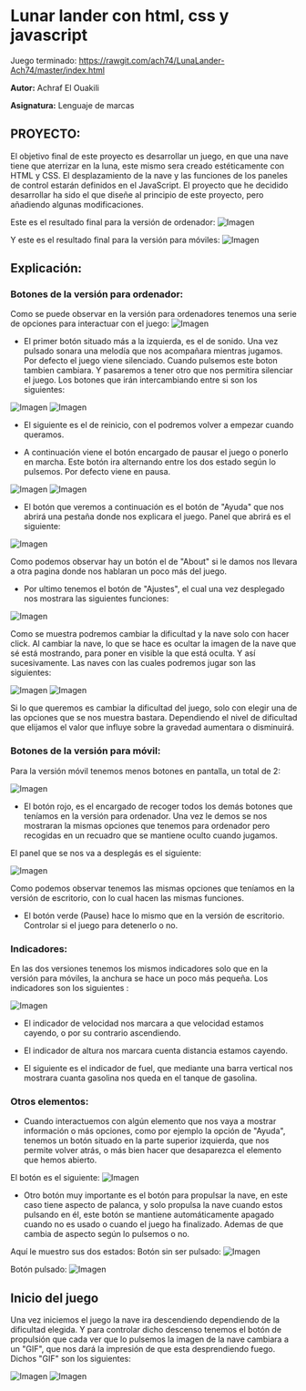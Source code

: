 # Lunar lander con html, css y javascript

Juego terminado: https://rawgit.com/ach74/LunaLander-Ach74/master/index.html

**Autor:** Achraf El Ouakili

**Asignatura:** Lenguaje de marcas

## PROYECTO:

El objetivo final de este proyecto es desarrollar un juego, en que una nave tiene que aterrizar en la luna, este mismo sera creado estéticamente con HTML y CSS. El desplazamiento de la nave y las funciones de los paneles de control estarán definidos en el JavaScript.
El proyecto que he decidido desarrollar ha sido el que diseñe al principio de este proyecto, pero añadiendo algunas modificaciones.

Este es el resultado final para la versión de ordenador:
![Imagen](img/screenshots/1.PNG)

Y este es el resultado final para la versión para móviles:
![Imagen](img/screenshots/2.PNG)

## Explicación:

### Botones de la versión para ordenador:

Como se puede observar en la versión para ordenadores tenemos una serie de opciones para interactuar con el juego:
![Imagen](img/screenshots/3.PNG)

* El primer botón situado más a la izquierda, es el de sonido. Una vez pulsado sonara una melodía que nos acompañara mientras jugamos. Por defecto el juego viene silenciado. Cuando pulsemos este boton tambien cambiara. Y pasaremos a tener otro que nos permitira silenciar el juego.
Los botones que irán intercambiando entre si son los siguientes:

![Imagen](img/Sonido.png)
![Imagen](img/NoSonido.png)

* El siguiente es el de reinicio, con el podremos volver a empezar cuando queramos.

* A continuación viene el botón encargado de pausar el juego o ponerlo en marcha. Este botón ira alternando entre los dos estado según lo pulsemos. Por defecto viene en pausa.

![Imagen](img/Pause.png)
![Imagen](img/Play.png)

* El botón que veremos a continuación es el botón de "Ayuda" que nos abrirá una pestaña donde nos explicara el juego. Panel que abrirá es el siguiente:

![Imagen](img/screenshots/4.PNG)

Como podemos observar hay un botón el de "About" si le damos nos llevara a otra pagina donde nos hablaran un poco más del juego.

* Por ultimo tenemos el botón de "Ajustes", el cual una vez desplegado nos mostrara las siguientes funciones:


![Imagen](img/screenshots/5.PNG)

Como se muestra podremos cambiar la dificultad y la nave solo con hacer click. Al cambiar la nave, lo que se hace es ocultar la imagen de la nave que sé está mostrando, para poner en visible la que está oculta. Y así sucesivamente. Las naves con las cuales podremos jugar son las siguientes:

![Imagen](img/Covete.png)
![Imagen](img/Nave.png)

Si lo que queremos es cambiar la dificultad del juego, solo con elegir una de las opciones que se nos muestra bastara. Dependiendo el nivel de dificultad que elijamos el valor que influye sobre la gravedad aumentara o disminuirá.

### Botones de la versión para móvil:

Para la versión móvil tenemos menos botones en pantalla, un total de 2:

![Imagen](img/screenshots/6.PNG)

* El botón rojo, es el encargado de recoger todos los demás botones que teníamos en la versión para ordenador. Una vez le demos se nos mostraran la mismas opciones que tenemos para ordenador pero recogidas en un recuadro que se mantiene oculto cuando jugamos.

El panel que se nos va a desplegás es el siguiente:


![Imagen](img/screenshots/7.PNG)

Como podemos observar tenemos las mismas opciones que teníamos en la versión de escritorio, con lo cual hacen las mismas funciones.

* El botón verde (Pause) hace lo mismo que en la versión de escritorio. Controlar si el juego para detenerlo o no.

### Indicadores:

En las dos versiones tenemos los mismos indicadores solo que en la versión para móviles, la anchura se hace un poco más pequeña. Los indicadores son los siguientes :

![Imagen](img/screenshots/8.PNG)

* El indicador de velocidad nos marcara a que velocidad estamos cayendo, o por su contrario ascendiendo.

* El indicador de altura nos marcara cuenta distancia estamos cayendo.

* El siguiente es el indicador de fuel, que mediante una barra vertical nos mostrara cuanta gasolina nos queda en el tanque de gasolina.

### Otros elementos:

* Cuando interactuemos con algún elemento que nos vaya a mostrar información o más opciones, como por ejemplo la opción de "Ayuda", tenemos un botón situado en la parte superior izquierda, que nos permite volver atrás, o más bien hacer que desaparezca el elemento que hemos abierto.

El botón es el siguiente:
![Imagen](img/x.png)

* Otro botón muy importante es el botón para propulsar la nave, en este caso tiene aspecto de palanca, y solo propulsa la nave cuando estos pulsando en él, este botón se mantiene automáticamente apagado cuando no es usado o cuando el juego ha finalizado. Ademas de que cambia de aspecto según lo pulsemos o no.

Aquí le muestro sus dos estados:
Botón sin ser pulsado:
![Imagen](img/BotonOFF.png)

Botón pulsado:
![Imagen](img/BotonON.png)

## Inicio del juego

Una vez iniciemos el juego la nave ira descendiendo dependiendo de la dificultad elegida. Y para controlar dicho descenso tenemos el botón de propulsión que cada ver que lo pulsemos la imagen de la nave cambiara a un "GIF", que nos dará la impresión de que esta desprendiendo fuego. Dichos "GIF" son los siguientes:

![Imagen](img/Covete2.GIF)
![Imagen](img/Nave2.gif)

